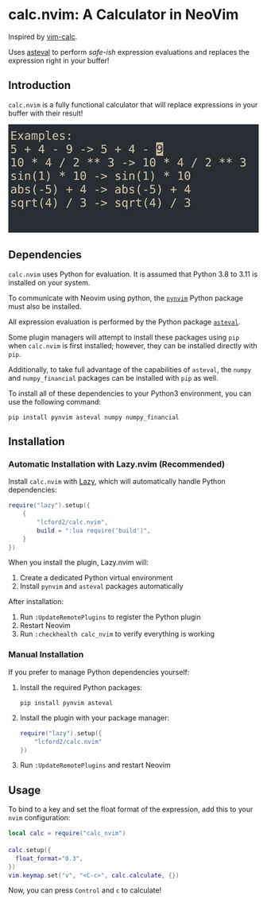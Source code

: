 # calc.nvim: A Calculator in NeoVim

Inspired by [vim-calc](https://github.com/theniceboy/vim-calc).

Uses [asteval](https://newville.github.io/asteval/) to perform *safe-ish*
expression evaluations and replaces the expression right in your buffer!


## Introduction

`calc.nvim` is a fully functional calculator that will replace expressions in your buffer
with their result!

![Demo](demo.gif)

## Dependencies

`calc.nvim` uses Python for evaluation. It is assumed that Python 3.8 to 3.11 is installed on your system.

To communicate with Neovim using python, the [`pynvim`](https://pynvim.readthedocs.io/en/latest/installation.html) Python package must also be installed.

All expression evaluation is performed by the Python package [`asteval`](https://newville.github.io/asteval/).

Some plugin managers will attempt to install these packages using `pip` when `calc.nvim` is first installed; however, they can be installed directly with `pip`.

Additionally, to take full advantage of the capabilities of `asteval`, the `numpy` and `numpy_financial` packages can be installed with `pip` as well.

To install all of these dependencies to your Python3 environment, you can use the following command:

```shell
pip install pynvim asteval numpy numpy_financial
```

## Installation

### Automatic Installation with Lazy.nvim (Recommended)

Install `calc.nvim` with [Lazy](https://github.com/folke/lazy.nvim), which will automatically handle Python dependencies:

```lua
require("lazy").setup({
    {
        "lcford2/calc.nvim",
        build = ":lua require('build')",
    }
})
```

When you install the plugin, Lazy.nvim will:
1. Create a dedicated Python virtual environment
2. Install `pynvim` and `asteval` packages automatically

After installation:
1. Run `:UpdateRemotePlugins` to register the Python plugin
2. Restart Neovim
3. Run `:checkhealth calc_nvim` to verify everything is working

### Manual Installation

If you prefer to manage Python dependencies yourself:

1. Install the required Python packages:
   ```shell
   pip install pynvim asteval
   ```

2. Install the plugin with your package manager:
   ```lua
   require("lazy").setup({
       "lcford2/calc.nvim"
   })
   ```

3. Run `:UpdateRemotePlugins` and restart Neovim

## Usage

To bind to a key and set the float format of the expression,
add this to your `nvim` configuration:

```lua
local calc = require("calc_nvim")

calc.setup({
  float_format="0.3",
})
vim.keymap.set("v", "<C-c>", calc.calculate, {})
```

Now, you can press `Control` and `c` to calculate!
